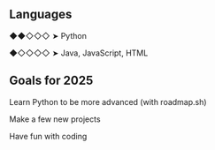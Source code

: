 ## Languages

◆◆◇◇◇ ➤ Python

◆◇◇◇◇ ➤ Java, JavaScript, HTML

## Goals for 2025

Learn Python to be more advanced (with roadmap.sh)

Make a few new projects

Have fun with coding

